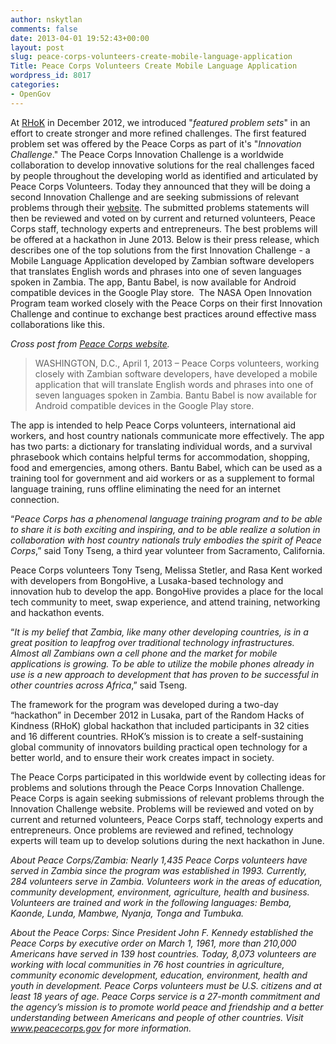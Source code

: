 ```yaml
---
author: nskytlan
comments: false
date: 2013-04-01 19:52:43+00:00
layout: post
slug: peace-corps-volunteers-create-mobile-language-application
Title: Peace Corps Volunteers Create Mobile Language Application
wordpress_id: 8017
categories:
- OpenGov
---
```


At [RHoK](http://www.rhok.org/blog/peace-corps-innovation-challenge-featured-problems) in December 2012, we introduced "_featured problem sets_" in an effort to create stronger and more refined challenges. The first featured problem set was offered by the Peace Corps as part of it's "_Innovation Challenge_." The Peace Corps Innovation Challenge is a worldwide collaboration to develop innovative solutions for the real challenges faced by people throughout the developing world as identified and articulated by Peace Corps Volunteers. Today they announced that they will be doing a second Innovation Challenge and are seeking submissions of relevant problems through their [website](http://innovationchallenge.peacecorps.gov/). The submitted problems statements will then be reviewed and voted on by current and returned volunteers, Peace Corps staff, technology experts and entrepreneurs. The best problems will be offered at a hackathon in June 2013. Below is their press release, which describes one of the top solutions from the first Innovation Challenge - a Mobile Language Application developed by Zambian software developers that translates English words and phrases into one of seven languages spoken in Zambia. The app, Bantu Babel, is now available for Android compatible devices in the Google Play store.  The NASA Open Innovation Program team worked closely with the Peace Corps on their first Innovation Challenge and continue to exchange best practices around effective mass collaborations like this.

_Cross post from [Peace Corps website](http://www.peacecorps.gov/resources/media/press/2212/)._


> WASHINGTON, D.C., April 1, 2013 – Peace Corps volunteers, working closely with Zambian software developers, have developed a mobile application that will translate English words and phrases into one of seven languages spoken in Zambia. Bantu Babel is now available for Android compatible devices in the Google Play store.

The app is intended to help Peace Corps volunteers, international aid workers, and host country nationals communicate more effectively. The app has two parts: a dictionary for translating individual words, and a survival phrasebook which contains helpful terms for accommodation, shopping, food and emergencies, among others. Bantu Babel, which can be used as a training tool for government and aid workers or as a supplement to formal language training, runs offline eliminating the need for an internet connection.

“_Peace Corps has a phenomenal language training program and to be able to share it is both exciting and inspiring, and to be able realize a solution in collaboration with host country nationals truly embodies the spirit of Peace Corps_,” said Tony Tseng, a third year volunteer from Sacramento, California.

Peace Corps volunteers Tony Tseng, Melissa Stetler, and Rasa Kent worked with developers from BongoHive, a Lusaka-based technology and innovation hub to develop the app. BongoHive provides a place for the local tech community to meet, swap experience, and attend training, networking and hackathon events.

“_It is my belief that Zambia, like many other developing countries, is in a great position to leapfrog over traditional technology infrastructures. Almost all Zambians own a cell phone and the market for mobile applications is growing. To be able to utilize the mobile phones already in use is a new approach to development that has proven to be successful in other countries across Africa_,” said Tseng.

The framework for the program was developed during a two-day “hackathon” in December 2012 in Lusaka, part of the Random Hacks of Kindness (RHoK) global hackathon that included participants in 32 cities and 16 different countries. RHoK’s mission is to create a self-sustaining global community of innovators building practical open technology for a better world, and to ensure their work creates impact in society.

The Peace Corps participated in this worldwide event by collecting ideas for problems and solutions through the Peace Corps Innovation Challenge. Peace Corps is again seeking submissions of relevant problems through the Innovation Challenge website. Problems will be reviewed and voted on by current and returned volunteers, Peace Corps staff, technology experts and entrepreneurs. Once problems are reviewed and refined, technology experts will team up to develop solutions during the next hackathon in June.

_About Peace Corps/Zambia: Nearly 1,435 Peace Corps volunteers have served in Zambia since the program was established in 1993. Currently, 284 volunteers serve in Zambia. Volunteers work in the areas of education, community development, environment, agriculture, health and business. Volunteers are trained and work in the following languages: Bemba, Kaonde, Lunda, Mambwe, Nyanja, Tonga and Tumbuka._

_About the Peace Corps: Since President John F. Kennedy established the Peace Corps by executive order on March 1, 1961, more than 210,000 Americans have served in 139 host countries. Today, 8,073 volunteers are working with local communities in 76 host countries in agriculture, community economic development, education, environment, health and youth in development. Peace Corps volunteers must be U.S. citizens and at least 18 years of age. Peace Corps service is a 27-month commitment and the agency’s mission is to promote world peace and friendship and a better understanding between Americans and people of other countries. Visit www.peacecorps.gov for more information._
